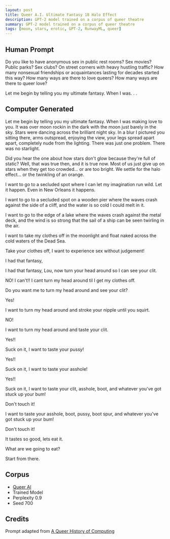 ```yaml
---
layout: post
title: Queer A.I. Ultimate Fantasy 18 Halo Effect
description: GPT-2 model trained on a corpus of queer theatre
summary: GPT-2 model trained on a corpus of queer theatre
tags: [moon, stars, erotic, GPT-2, RunwayML, queer]
---
```


## Human Prompt

Do you like to have anonymous sex in public rest rooms? Sex movies? Public parks? Sex clubs? On street corners with heavy hustling traffic? How many nonsexual friendships or acquaintances lasting for decades started this way? How many ways are there to love queers? How many ways are there to queer love?

Let me begin by telling you my ultimate fantasy. When I was. . .

## Computer Generated

Let me begin by telling you my ultimate fantasy. When I was making love to you. It was over moon rockin in the dark with the moon just barely in the sky. Stars were dancing across the brilliant night sky. In a blur I pictured you sitting there, arms outspread, enjoying the view, your legs spread apart apart, completely nude from the lighting. There was just one problem. There was no starlight.

Did you hear the one about how stars don't glow because they're full of static? Well, that was true then, and it is true now. Most of us just give up on stars when they get too crowded... or are too bright. We settle for the halo effect... or the twinkling of an orange.

I want to go to a secluded spot where I can let my imagination run wild. Let it happen. Even in New Orleans it happens.

I want to go to a secluded spot on a wooden pier where the waves crash against the side of a cliff, and the water is so cold I could melt in it.

I want to go to the edge of a lake where the waves crash against the metal deck, and the wind is so strong that the sail of a ship can be seen twirling in the air.

I want to take my clothes off in the moonlight and float naked across the cold waters of the Dead Sea.

Take your clothes off, I want to experience sex without judgement!

I had that fantasy,

I had that fantasy, Lou, now turn your head around so I can see your clit.

NO! I can't!! I cant turn my head around til I get my clothes off.

Do you want me to turn my head around and see your clit?

Yes!

I want to turn my head around and stroke your nipple until you squirt.

NO!

I want to turn my head around and taste your clit.

Yes!!

Suck on it, I want to taste your pussy!

Yes!!

Suck on it, I want to taste your asshole!

Yes!!

Suck on it, I want to taste your clit, asshole, boot, and whatever you've got stuck up your bum!

Don't touch it!

I want to taste your asshole, boot, pussy, boot spur, and whatever you've got stuck up your bum!

Don't touch it!

It tastes so good, lets eat it.

What are we going to eat?

Start from there.


## Corpus

- [Queer AI](/queerai)
- Trained Model
- Perplexity 0.9
- Seed 700

## Credits

Prompt adapted from [A Queer History of Computing](https://rhizome.org/editorial/2013/feb/19/queer-computing-1/)
